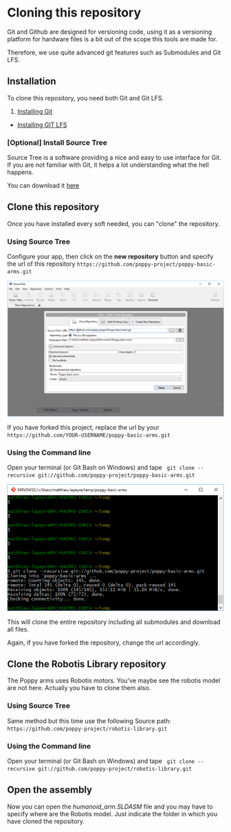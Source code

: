 # Cloning this repository

Git and Github are designed for versioning code, using it as a versioning platform for hardware files is a bit out of the scope this tools are made for.

Therefore, we use quite advanced git features such as Submodules and Git LFS.

## Installation

To clone this repository, you need both Git and Git LFS.

1. [Installing Git](https://git-scm.com/book/en/v2/Getting-Started-Installing-Git)
- [Installing GIT LFS](https://help.github.com/articles/installing-git-large-file-storage/#platform-windows)


### [Optional] Install Source Tree

Source Tree is a software providing a nice and easy to use interface for Git. If you are not familiar with Git, it helps a lot understanding what the hell happens.

You can download it [here](https://www.sourcetreeapp.com/)


## Clone this repository

Once you have installed every soft needed, you can "clone" the repository.

### Using Source Tree

Configure your app, then click on the **new repository** button and specify the url of this repository `https://github.com/poppy-project/poppy-basic-arms.git`

![](img/clone-arms-sourcetree.PNG)

If you have forked this project, replace the url by your `https://github.com/YOUR-USERNAME/poppy-basic-arms.git`

### Using the Command line

Open your terminal (or Git Bash on Windows) and tape ` git clone --recursive git://github.com/poppy-project/poppy-basic-arms.git`

![](img/clone-arms.PNG)

This will clone the entire repository including all submodules and download all files.

Again, if you have forked the repository, change the url accordingly.

## Clone the Robotis Library repository

The Poppy arms uses Robotis motors. You've maybe see the robotis model are not here. Actually you have to clone them also.

### Using Source Tree

Same method but this time use the following Source path: `https://github.com/poppy-project/robotis-library.git`

### Using the Command line

Open your terminal (or Git Bash on Windows) and tape ` git clone --recursive git://github.com/poppy-project/robotis-library.git`


## Open the assembly

Now you can open the *humanoid_arm.SLDASM* file and you may have to specify where are the Robotis model. Just indicate the folder in which you have cloned the repository.
